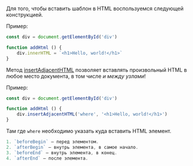 Для того, чтобы вставить шаблон в HTML воспользуемся следующей конструкцией.

Пример:
```JavaScript
const div = document.getElementById('div')

function addHtml () {
	div.innerHTML = `<h1>Hello, world!</h1>`
}
```

Метод [insertAdjacentHTML](https://developer.mozilla.org/en/DOM/element.insertAdjacentHTML) позволяет вставлять произвольный HTML в любое место документа, в том числе _и между узлами_!

Пример:
```JavaScript
const div = document.getElementById('div')

function addHtml () {
	div.insertAdjacentHTML('where', '<h1>Hello, world!</h1>')
}
```
Там где `where` необходимо указать куда вставить HTML элемент.
```JavaScript
1. `beforeBegin` – перед элементом.
2. `afterBegin` – внутрь элемента, в самое начало.
3. `beforeEnd` – внутрь элемента, в конец.
4. `afterEnd` – после элемента.
```